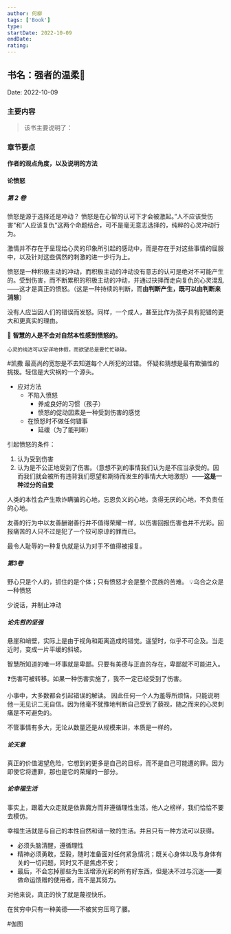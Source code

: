 ```yaml
---
author: 何柳
tags: ['Book']
type:
startDate: 2022-10-09
endDate:
rating:
---
```


## 书名：强者的温柔📖

Date: 2022-10-09

### 主要内容
> 该书主要说明了：


### 章节要点
**作者的观点角度，以及说明的方法**
#### 论愤怒

##### 第 2 卷
愤怒是源于选择还是冲动？
愤怒是在心智的认可下才会被激起。”人不应该受伤害“和”人应该复仇“这两个命题结合，可不是毫无意志选择的，纯粹的心灵冲动行为。

激情并不存在于呈现给心灵的印象所引起的感动中，而是存在于对这些事情的屈服中，以及针对这些偶然的刺激的进一步行为上。

愤怒是一种积极主动的冲动，而积极主动的冲动没有意志的认可是绝对不可能产生的。受到伤害，而不断累积的积极主动的冲动，并通过抉择而走向复仇的心灵混乱——这才是真正的愤怒。（这是一种持续的判断，而**由判断产生，既可以由判断来消除**）

没有人应当因人们的错误而发怒。同样，一个成人，甚至比作为孩子具有犯错的更大和更真实的理由。

🔴 **智慧的人是不会对自然本性感到愤怒的。**

    心灵的纯洁可以安详地休假，而欲望总是要忙忙碌碌。

#凯撒 最高尚的宽恕是不去知道每个人所犯的过错。
怀疑和猜想是最有欺骗性的挑拨。轻信是大灾祸的一个源头。

- 应对方法
    - 不陷入愤怒
        - 养成良好的习惯（孩子）
        - 愤怒的促动因素是一种受到伤害的感觉
    - 在愤怒时不做任何错事
        - 延缓（为了能判断）

引起愤怒的条件：
1.  认为受到伤害
2.  认为是不公正地受到了伤害。（意想不到的事情我们认为是不应当承受的。因而我们就会被所有违背我们愿望和期待而发生的事情大大地激怒）——**这是一种过分的自爱**

人类的本性会产生欺诈瞒骗的心地，忘恩负义的心地，贪得无厌的心地，不负责任的心地。

友善的行为中以友善酬谢善行并不值得荣耀一样，以伤害回报伤害也并不光彩。回报痛苦的人只不过是犯了一个较可原谅的罪而已。

最令人耻辱的一种复仇就是认为对手不值得被报复。


##### 第3卷
野心只是个人的，抓住的是个体；只有愤怒才会是整个民族的苦难。
💡乌合之众是一种愤怒

少说话，并制止冲动

##### 论先哲的坚强
悬崖和峭壁，实际上是由于视角和距离造成的错觉。遥望时，似乎不可企及。当走近时，变成一片平缓的斜坡。 

智慧所知道的唯一坏事就是卑鄙。只要有美德与正直的存在，卑鄙就不可能进入。

❓伤害可被转移。如果一种伤害实施了，我不一定已经受到了伤害。


小事中，大多数都会引起错误的解读。
因此任何一个人为羞辱所烦恼，只能说明他一无见识二无自信。因为他毫不犹豫地判断自己受到了藐视，随之而来的心灵刺痛是不可避免的。

不管事情有多大，无论从数量还是从规模来讲，本质是一样的。












##### 论天意
真正的价值渴望危险，它想到的更多是自己的目标，而不是自己可能遭的罪。因为即使它将遭罪，那也是它的荣耀的一部分。
##### 论幸福生活
事实上，跟着大众走就是依靠魔方而非遵循理性生活。他人之榜样，我们恰恰不要去模仿。

幸福生活就是与自己的本性自然和谐一致的生活。并且只有一种方法可以获得。
- 必须头脑清醒，遵循理性
- 精神必须勇敢，坚毅，随时准备面对任何紧急情况；既关心身体以及与身体有关的一切问题，同时又不是焦虑不安；
- 最后，不会忘掉那些为生活增添光彩的所有好东西，但是决不过与沉迷——要做命运馈赠的使用者，而不是其努力。

对他来说，真正的快了就是蔑视快乐。

在贫穷中只有一种美德——不被贫穷压弯了腰。


#伽图














